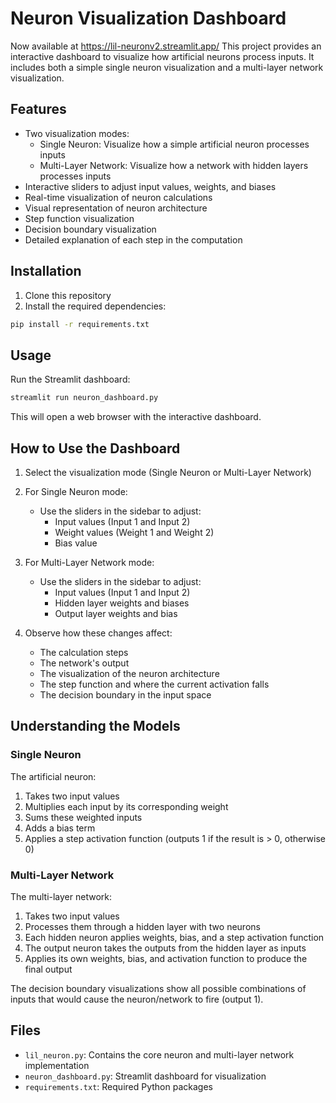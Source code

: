 # Neuron Visualization Dashboard
Now available at https://lil-neuronv2.streamlit.app/
This project provides an interactive dashboard to visualize how artificial neurons process inputs. It includes both a simple single neuron visualization and a multi-layer network visualization.

## Features

- Two visualization modes:
  - Single Neuron: Visualize how a simple artificial neuron processes inputs
  - Multi-Layer Network: Visualize how a network with hidden layers processes inputs
- Interactive sliders to adjust input values, weights, and biases
- Real-time visualization of neuron calculations
- Visual representation of neuron architecture
- Step function visualization
- Decision boundary visualization
- Detailed explanation of each step in the computation

## Installation

1. Clone this repository
2. Install the required dependencies:

```bash
pip install -r requirements.txt
```

## Usage

Run the Streamlit dashboard:

```bash
streamlit run neuron_dashboard.py
```

This will open a web browser with the interactive dashboard.

## How to Use the Dashboard

1. Select the visualization mode (Single Neuron or Multi-Layer Network)

2. For Single Neuron mode:
   - Use the sliders in the sidebar to adjust:
     - Input values (Input 1 and Input 2)
     - Weight values (Weight 1 and Weight 2)
     - Bias value

3. For Multi-Layer Network mode:
   - Use the sliders in the sidebar to adjust:
     - Input values (Input 1 and Input 2)
     - Hidden layer weights and biases
     - Output layer weights and bias

4. Observe how these changes affect:
   - The calculation steps
   - The network's output
   - The visualization of the neuron architecture
   - The step function and where the current activation falls
   - The decision boundary in the input space

## Understanding the Models

### Single Neuron
The artificial neuron:
1. Takes two input values
2. Multiplies each input by its corresponding weight
3. Sums these weighted inputs
4. Adds a bias term
5. Applies a step activation function (outputs 1 if the result is > 0, otherwise 0)

### Multi-Layer Network
The multi-layer network:
1. Takes two input values
2. Processes them through a hidden layer with two neurons
3. Each hidden neuron applies weights, bias, and a step activation function
4. The output neuron takes the outputs from the hidden layer as inputs
5. Applies its own weights, bias, and activation function to produce the final output

The decision boundary visualizations show all possible combinations of inputs that would cause the neuron/network to fire (output 1).

## Files

- `lil_neuron.py`: Contains the core neuron and multi-layer network implementation
- `neuron_dashboard.py`: Streamlit dashboard for visualization
- `requirements.txt`: Required Python packages 
